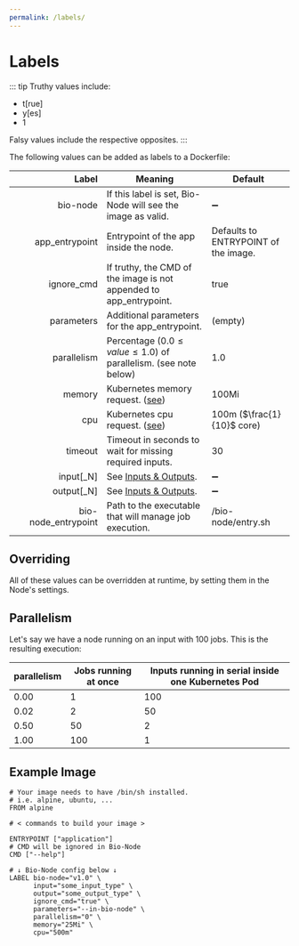 ```yaml
---
permalink: /labels/
---
```


# Labels

::: tip
Truthy values include:

-   t[rue]
-   y[es]
-   1

Falsy values include the respective opposites.
:::

The following values can be added as labels to a Dockerfile:

| <div style="min-width:150px">Label</div> | Meaning                                                                 | Default                              |
| ---------------------------------------: | ----------------------------------------------------------------------- | ------------------------------------ |
|                                 bio-node | If this label is set, Bio-Node will see the image as valid.             | :heavy_minus_sign:                   |
|                           app_entrypoint | Entrypoint of the app inside the node.                                  | Defaults to ENTRYPOINT of the image. |
|                               ignore_cmd | If truthy, the CMD of the image is not appended to app_entrypoint.      | true                                 |
|                               parameters | Additional parameters for the app_entrypoint.                           | (empty)                              |
|                              parallelism | Percentage ($0.0 \leq value \leq 1.0$) of parallelism. (see note below) | 1.0                                  |
|                                   memory | Kubernetes memory request. ([see][1])                                   | 100Mi                                |
|                                      cpu | Kubernetes cpu request. ([see][1])                                      | 100m ($\frac{1}{10}$ core)           |
|                                  timeout | Timeout in seconds to wait for missing required inputs.                 | 30                                   |
|                                input[_N] | See [Inputs & Outputs][2].                                              | :heavy_minus_sign:                   |
|                               output[_N] | See [Inputs & Outputs][2].                                              | :heavy_minus_sign:                   |
|                      bio-node_entrypoint | Path to the executable that will manage job execution.                  | /bio-node/entry.sh                   |

## Overriding

All of these values can be overridden at runtime, by setting them in the Node's settings.

## Parallelism

Let's say we have a node running on an input with 100 jobs. This is the resulting execution:

| parallelism | Jobs running at once | Inputs running in serial inside one Kubernetes Pod |
| ----------- | -------------------- | -------------------------------------------------- |
| 0.00        | 1                    | 100                                                |
| 0.02        | 2                    | 50                                                 |
| 0.50        | 50                   | 2                                                  |
| 1.00        | 100                  | 1                                                  |

## Example Image

```docker
# Your image needs to have /bin/sh installed.
# i.e. alpine, ubuntu, ...
FROM alpine

# < commands to build your image >

ENTRYPOINT ["application"]
# CMD will be ignored in Bio-Node
CMD ["--help"]

# ↓ Bio-Node config below ↓
LABEL bio-node="v1.0" \
      input="some_input_type" \
      output="some_output_type" \
      ignore_cmd="true" \
      parameters="--in-bio-node" \
      parallelism="0" \
      memory="25Mi" \
      cpu="500m"
```

[1]: /resources/
[2]: /inputs_outputs/

